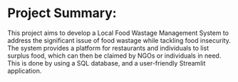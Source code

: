 <h1><b>Project Summary:</b></h1>

This project aims to develop a Local Food Wastage Management System to address the significant issue of food wastage while tackling food insecurity. The system provides a platform for restaurants and individuals to list surplus food, which can then be claimed by NGOs or individuals in need. This is done by using a SQL database, and a user-friendly Streamlit application.
